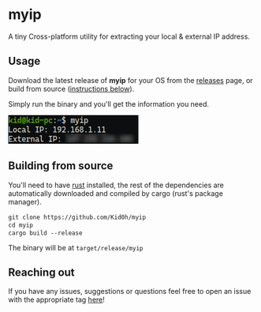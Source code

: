 # myip
A tiny Cross-platform utility for extracting your local &amp; external IP address.

## Usage
Download the latest release of **myip** for your OS from the [releases](https://github.com/Kid0h/myip/releases/latest) page, or build from source ([instructions below](#building-from-source)).

Simply run the binary and you'll get the information you need.

<img src="media/preview.png"/>


## Building from source
You'll need to have [rust](https://www.rust-lang.org/tools/install) installed, the rest of the dependencies are automatically downloaded and compiled by cargo (rust's package manager).
```
git clone https://github.com/Kid0h/myip
cd myip
cargo build --release
```
The binary will be at `target/release/myip`

## Reaching out
If you have any issues, suggestions or questions feel free to open an issue with the appropriate tag [here](https://github.com/Kid0h/MCSnatcher/issues/new)!
